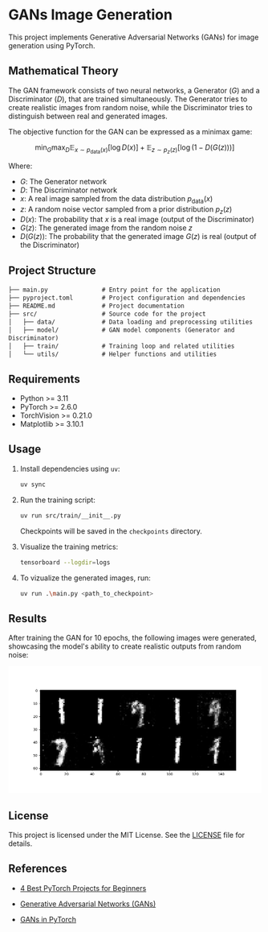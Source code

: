 # GANs Image Generation

This project implements Generative Adversarial Networks (GANs) for image generation using PyTorch.

## Mathematical Theory

The GAN framework consists of two neural networks, a Generator $(G)$ and a Discriminator $(D)$, that are trained simultaneously. The Generator tries to create realistic images from random noise, while the Discriminator tries to distinguish between real and generated images.

The objective function for the GAN can be expressed as a minimax game:

$$
\min_G \max_D \mathbb{E}_{x \sim p_{\text{data}}(x)}[\log D(x)] + \mathbb{E}_{z \sim p_z(z)}[\log(1 - D(G(z)))]
$$

Where:

- $G$: The Generator network
- $D$: The Discriminator network
- $x$: A real image sampled from the data distribution $p_{\text{data}}(x)$
- $z$: A random noise vector sampled from a prior distribution $p_z(z)$
- $D(x)$: The probability that $x$ is a real image (output of the Discriminator)
- $G(z)$: The generated image from the random noise $z$
- $D(G(z))$: The probability that the generated image $G(z)$ is real (output of the Discriminator)

## Project Structure

```
├── main.py               # Entry point for the application
├── pyproject.toml        # Project configuration and dependencies
├── README.md             # Project documentation
├── src/                  # Source code for the project
│   ├── data/             # Data loading and preprocessing utilities
│   ├── model/            # GAN model components (Generator and Discriminator)
│   ├── train/            # Training loop and related utilities
│   └── utils/            # Helper functions and utilities
```

## Requirements

- Python >= 3.11
- PyTorch >= 2.6.0
- TorchVision >= 0.21.0
- Matplotlib >= 3.10.1

## Usage

1. Install dependencies using `uv`:

   ```bash
   uv sync
   ```

2. Run the training script:

   ```bash
   uv run src/train/__init__.py
   ```

   Checkpoints will be saved in the `checkpoints` directory.

3. Visualize the training metrics:

   ```bash
   tensorboard --logdir=logs
   ```

4. To vizualize the generated images, run:

   ```bash
   uv run .\main.py <path_to_checkpoint>
   ```

## Results

After training the GAN for 10 epochs, the following images were generated, showcasing the model's ability to create realistic outputs from random noise:

![Generated Images](assets/10_epochs.png)

## License

This project is licensed under the MIT License. See the [LICENSE](LICENSE) file for details.

## References

- [4 Best PyTorch Projects for Beginners](https://medium.com/@amit25173/4-best-pytorch-projects-for-beginners-b88049a44fa2)

- [Generative Adversarial Networks (GANs)](https://arxiv.org/abs/1406.2661)

- [GANs in PyTorch](https://pytorch.org/tutorials/beginner/dcgan_faces_tutorial.html)
